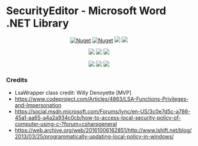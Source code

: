 ﻿# SecurityEditor - Microsoft Word .NET Library

<p align="center">
  <a href="https://www.nuget.org/packages/SecurityEditor"><img alt="Nuget" src="https://img.shields.io/nuget/dt/SecurityEditor?label=nuget%20downloads"></a>
  <a href="https://www.nuget.org/packages/SecurityEditor"><img alt="Nuget" src="https://img.shields.io/nuget/v/SecurityEditor"></a>
  <img src="https://img.shields.io/badge/.NET%20Framework-%3E%3D%204.5-red.svg">
  <img src="https://img.shields.io/badge/.NET%20Standard-%3E%3D%202.0-red.svg">
</p>

<p align="center">
  <img src="https://img.shields.io/github/license/EvotecIT/SecurityEditor.svg">
  <img src="https://img.shields.io/github/languages/top/evotecit/SecurityEditor.svg">
  <img src="https://img.shields.io/github/languages/code-size/evotecit/SecurityEditor.svg">
</p>

<p align="center">
  <a href="https://twitter.com/PrzemyslawKlys"><img src="https://img.shields.io/twitter/follow/PrzemyslawKlys.svg?label=Twitter%20%40PrzemyslawKlys&style=social"></a>
  <a href="https://evotec.xyz/hub"><img src="https://img.shields.io/badge/Blog-evotec.xyz-2A6496.svg"></a>
  <a href="https://www.linkedin.com/in/pklys"><img src="https://img.shields.io/badge/LinkedIn-pklys-0077B5.svg?logo=LinkedIn"></a>
</p>



### Credits

- LsaWrapper class credit: Willy Denoyette [MVP]
- https://www.codeproject.com/Articles/4863/LSA-Functions-Privileges-and-Impersonation
- https://social.msdn.microsoft.com/Forums/lync/en-US/3c0e7d5c-a786-45a1-aa65-a4a2a934c0cb/how-to-access-local-security-policy-of-computer-using-c-?forum=csharpgeneral
- https://web.archive.org/web/20161006162851/http://www.lshift.net/blog/2013/03/25/programmatically-updating-local-policy-in-windows/